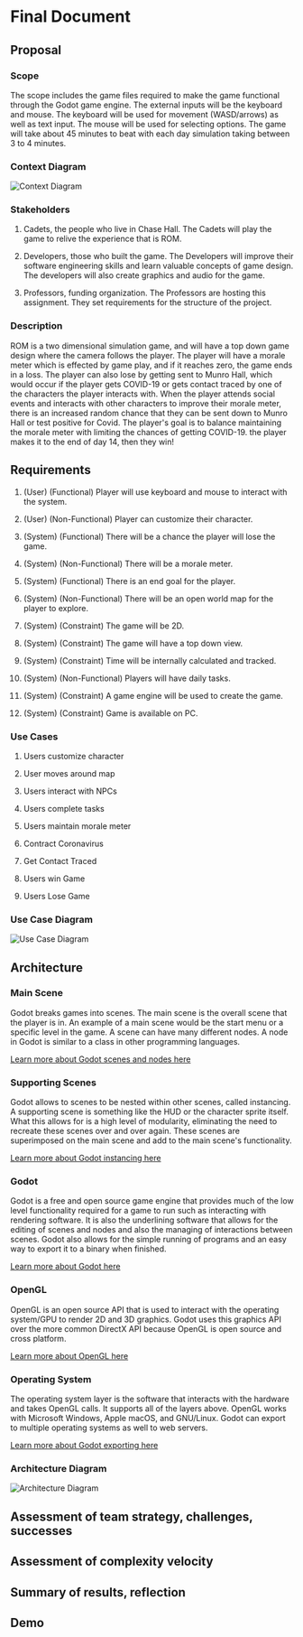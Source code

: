 # Final Document

## Proposal

### Scope

The scope includes the game files required to make the game functional through
the Godot game engine.
The external inputs will be the keyboard and mouse.
The keyboard will be used for movement (WASD/arrows) as well as text input.
The mouse will be used for selecting options.
The game will take about 45 minutes to beat with each day simulation taking
between 3 to 4 minutes.

### Context Diagram

![Context Diagram](https://github.com/macee/final-project-i-m-also-not-in-a-group/blob/main/Planning/Context%20Diagram.png)

### Stakeholders

1. Cadets, the people who live in Chase Hall. The Cadets will play the game to
relive the experience that is ROM.

2. Developers, those who built the game. The Developers will improve their software
engineering skills and learn valuable concepts of game design. The developers will
also create graphics and audio for the game.

3. Professors, funding organization. The Professors are hosting this assignment.
They set requirements for the structure of the project.

### Description

ROM is a two dimensional simulation game, and will have a top down game design
where the camera follows the player. The player will have a morale meter which
is effected by game play, and if it reaches zero, the game ends in a loss. The
player can also lose by getting sent to Munro Hall, which would occur if the
player gets COVID-19 or gets contact traced by one of the characters the player
interacts with. When the player attends social events and interacts with other
characters to improve their morale meter, there is an increased random chance
that they can be sent down to Munro Hall or test positive for Covid. The player's
goal is to balance maintaining the morale meter with limiting the chances of
getting COVID-19. the player makes it to the end of day 14, then they win!

## Requirements

1.  (User) (Functional)
Player will use keyboard and mouse to interact with the system.

2.  (User) (Non-Functional)
Player can customize their character.

3.  (System) (Functional)
There will be a chance the player will lose the game.

4.  (System) (Non-Functional)
There will be a morale meter.

5.  (System) (Functional)
There is an end goal for the player.

6.  (System) (Non-Functional)
There will be an open world map for the player to explore.

7.  (System) (Constraint)
The game will be 2D.

8.  (System) (Constraint)
The game will have a top down view.

9. (System) (Constraint)
Time will be internally calculated and tracked.

10. (System) (Non-Functional)
Players will have daily tasks.

11. (System) (Constraint)
A game engine will be used to create the game.

12. (System) (Constraint)
Game is available on PC.


### Use Cases

1. Users customize character

2. User moves around map

3. Users interact with NPCs

4. Users complete tasks

5. Users maintain morale meter

6. Contract Coronavirus

7. Get Contact Traced

8. Users win Game

9. Users Lose Game

### Use Case Diagram

![Use Case Diagram](https://github.com/macee/final-project-i-m-also-not-in-a-group/blob/main/Planning/Use%20Case%20Diagram.PNG)

## Architecture

### Main Scene

Godot breaks games into scenes. The main scene is the overall scene that the
player is in. An example of a main scene would be the start menu or a specific
level in the game. A scene can have many different nodes. A node in Godot is similar
to a class in other programming languages.

[Learn more about Godot scenes and nodes here](https://docs.godotengine.org/en/stable/getting_started/step_by_step/scenes_and_nodes.html)

### Supporting Scenes

Godot allows to scenes to be nested within other scenes, called instancing.
A supporting scene is something like the HUD or the character sprite itself.
What this allows for is a high level of modularity, eliminating the need to
recreate these scenes over and over again. These scenes are superimposed on the
main scene and add to the main scene's functionality.

[Learn more about Godot instancing here](https://docs.godotengine.org/en/stable/getting_started/step_by_step/instancing.html)

### Godot

Godot is a free and open source game engine that provides much of the low level
functionality required for a game to run such as interacting with rendering software.
It is also the underlining software that allows for the editing of scenes and nodes
and also the managing of interactions between scenes. Godot also allows for the
simple running of programs and an easy way to export it to a binary when finished.

[Learn more about Godot here](https://en.wikipedia.org/wiki/Godot_(game_engine))

### OpenGL

OpenGL is an open source API that is used to interact with the operating system/GPU
to render 2D and 3D graphics. Godot uses this graphics API over the more common
DirectX API because OpenGL is open source and cross platform.

[Learn more about OpenGL here](https://en.wikipedia.org/wiki/OpenGL)

### Operating System

The operating system layer is the software that interacts with the hardware and
takes OpenGL calls. It supports all of the layers above. OpenGL works with
Microsoft Windows, Apple macOS, and GNU/Linux. Godot can export to multiple
operating systems as well to web servers.

[Learn more about Godot exporting here](https://docs.godotengine.org/en/stable/getting_started/step_by_step/exporting.html)

### Architecture Diagram

![Architecture Diagram](https://github.com/macee/final-project-i-m-also-not-in-a-group/blob/main/Planning/Architecture%20Diagram.png)

## Assessment of team strategy, challenges, successes

## Assessment of complexity velocity

## Summary of results, reflection

## Demo
